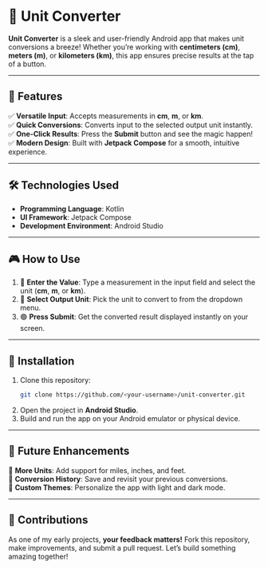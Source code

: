 # 🌟 Unit Converter  

**Unit Converter** is a sleek and user-friendly Android app that makes unit conversions a breeze! Whether you’re working with **centimeters (cm)**, **meters (m)**, or **kilometers (km)**, this app ensures precise results at the tap of a button.  

---

## 🚀 Features  

✅ **Versatile Input**: Accepts measurements in **cm**, **m**, or **km**.  
✅ **Quick Conversions**: Converts input to the selected output unit instantly.  
✅ **One-Click Results**: Press the **Submit** button and see the magic happen!  
✅ **Modern Design**: Built with **Jetpack Compose** for a smooth, intuitive experience.  

---

## 🛠️ Technologies Used  

- **Programming Language**: Kotlin  
- **UI Framework**: Jetpack Compose  
- **Development Environment**: Android Studio  

---

## 🎮 How to Use  

1. 🔢 **Enter the Value**: Type a measurement in the input field and select the unit (**cm**, **m**, or **km**).  
2. 🎯 **Select Output Unit**: Pick the unit to convert to from the dropdown menu.  
3. 🟢 **Press Submit**: Get the converted result displayed instantly on your screen.  

---

## 📲 Installation  

1. Clone this repository:  
   ```bash  
   git clone https://github.com/<your-username>/unit-converter.git  
   ```  
2. Open the project in **Android Studio**.  
3. Build and run the app on your Android emulator or physical device.  

---

## 🌈 Future Enhancements  

🌟 **More Units**: Add support for miles, inches, and feet.  
🌟 **Conversion History**: Save and revisit your previous conversions.  
🌟 **Custom Themes**: Personalize the app with light and dark mode.  

---

## 🤝 Contributions  

As one of my early projects, **your feedback matters!** Fork this repository, make improvements, and submit a pull request. Let’s build something amazing together!  
